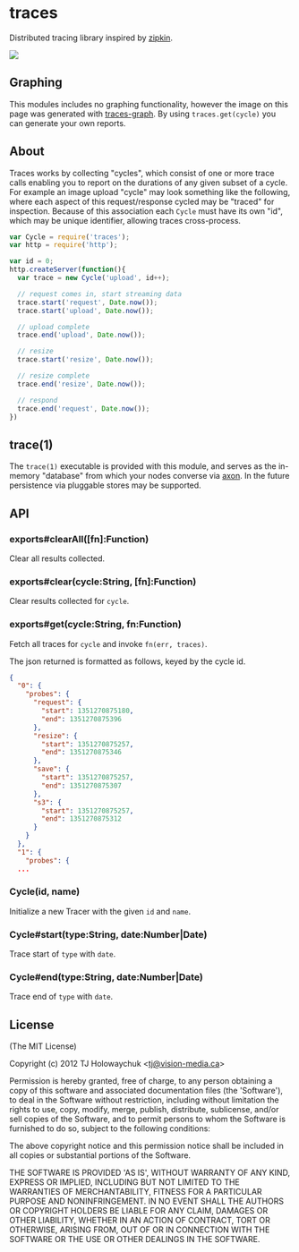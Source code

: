 
# traces

  Distributed tracing library inspired by [zipkin](https://github.com/twitter/zipkin).

  ![](http://s7.postimage.org/bifvc8mix/trace.png)

## Graphing

  This modules includes no graphing functionality, however the image on this page was generated with [traces-graph](https://github.com/LearnBoost/traces-graph). By using `traces.get(cycle)` you can generate your own reports.

## About

  Traces works by collecting "cycles", which consist of one or more trace
  calls enabling you to report on the durations of any given subset of a cycle. For
  example an image upload "cycle" may look something like the following, where each
  aspect of this request/response cycled may be "traced" for inspection. Because of
  this association each `Cycle` must have its own "id", which may be unique identifier,
  allowing traces cross-process.

```js
var Cycle = require('traces');
var http = require('http');

var id = 0;
http.createServer(function(){
  var trace = new Cycle('upload', id++);

  // request comes in, start streaming data
  trace.start('request', Date.now());
  trace.start('upload', Date.now());

  // upload complete
  trace.end('upload', Date.now());

  // resize
  trace.start('resize', Date.now());

  // resize complete
  trace.end('resize', Date.now());

  // respond
  trace.end('request', Date.now());
})
```

## trace(1)

  The `trace(1)` executable is provided with this module, and serves as the in-memory "database" from which your nodes converse via [axon](http://github.com/visionmedia/axon). In the future persistence via pluggable stores may be supported.

## API

### exports#clearAll([fn]:Function)

  Clear all results collected.

### exports#clear(cycle:String, [fn]:Function)

  Clear results collected for `cycle`.

### exports#get(cycle:String, fn:Function)

  Fetch all traces for `cycle` and invoke `fn(err, traces)`.

  The json returned is formatted as follows, keyed by the cycle id.

```json
{
  "0": {
    "probes": {
      "request": {
        "start": 1351270875180,
        "end": 1351270875396
      },
      "resize": {
        "start": 1351270875257,
        "end": 1351270875346
      },
      "save": {
        "start": 1351270875257,
        "end": 1351270875307
      },
      "s3": {
        "start": 1351270875257,
        "end": 1351270875312
      }
    }
  },
  "1": {
    "probes": {
  ...
```

### Cycle(id, name)

  Initialize a new Tracer with the given `id`
  and `name`.

### Cycle#start(type:String, date:Number|Date)

  Trace start of `type` with `date`.

### Cycle#end(type:String, date:Number|Date)

  Trace end of `type` with `date`.

## License 

(The MIT License)

Copyright (c) 2012 TJ Holowaychuk &lt;tj@vision-media.ca&gt;

Permission is hereby granted, free of charge, to any person obtaining
a copy of this software and associated documentation files (the
'Software'), to deal in the Software without restriction, including
without limitation the rights to use, copy, modify, merge, publish,
distribute, sublicense, and/or sell copies of the Software, and to
permit persons to whom the Software is furnished to do so, subject to
the following conditions:

The above copyright notice and this permission notice shall be
included in all copies or substantial portions of the Software.

THE SOFTWARE IS PROVIDED 'AS IS', WITHOUT WARRANTY OF ANY KIND,
EXPRESS OR IMPLIED, INCLUDING BUT NOT LIMITED TO THE WARRANTIES OF
MERCHANTABILITY, FITNESS FOR A PARTICULAR PURPOSE AND NONINFRINGEMENT.
IN NO EVENT SHALL THE AUTHORS OR COPYRIGHT HOLDERS BE LIABLE FOR ANY
CLAIM, DAMAGES OR OTHER LIABILITY, WHETHER IN AN ACTION OF CONTRACT,
TORT OR OTHERWISE, ARISING FROM, OUT OF OR IN CONNECTION WITH THE
SOFTWARE OR THE USE OR OTHER DEALINGS IN THE SOFTWARE.